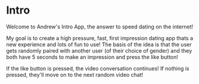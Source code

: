 Intro
=====

Welcome to Andrew's Intro App, the answer to speed dating on the internet!

My goal is to create a high pressure, fast, first impression dating app thats a new experience and lots of fun to use!
The basis of the idea is that the user gets randomly paired with another user (of their choice of gender) and they both 
have 5 seconds to make an impression and press the like button! 

If the like button is pressed, the video conversation continues!
If nothing is pressed, they'll move on to the next random video chat!
